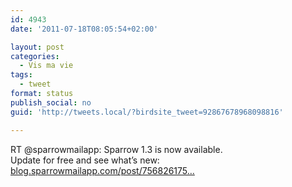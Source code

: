 ```yaml
---
id: 4943
date: '2011-07-18T08:05:54+02:00'

layout: post
categories:
  - Vis ma vie
tags:
  - tweet
format: status
publish_social: no
guid: 'http://tweets.local/?birdsite_tweet=92867678968098816'

---
```


RT @sparrowmailapp: Sparrow 1.3 is now available.  
Update for free and see what’s new: [blog.sparrowmailapp.com/post/756826175…](http://blog.sparrowmailapp.com/post/7568261752/sparrow13)